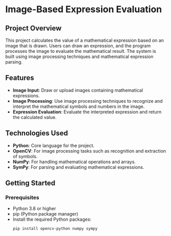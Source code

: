 # Image-Based Expression Evaluation

## Project Overview
This project calculates the value of a mathematical expression based on an image that is drawn. Users can draw an expression, and the program processes the image to evaluate the mathematical result. The system is built using image processing techniques and mathematical expression parsing.

## Features
- **Image Input**: Draw or upload images containing mathematical expressions.
- **Image Processing**: Use image processing techniques to recognize and interpret the mathematical symbols and numbers in the image.
- **Expression Evaluation**: Evaluate the interpreted expression and return the calculated value.

## Technologies Used
- **Python**: Core language for the project.
- **OpenCV**: For image processing tasks such as recognition and extraction of symbols.
- **NumPy**: For handling mathematical operations and arrays.
- **SymPy**: For parsing and evaluating mathematical expressions.

## Getting Started

### Prerequisites
- Python 3.8 or higher
- pip (Python package manager)
- Install the required Python packages:
  ```bash
  pip install opencv-python numpy sympy
